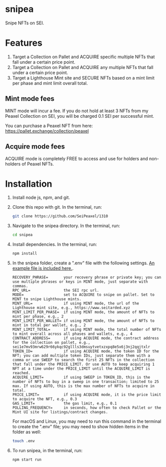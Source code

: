 # snipea
Snipe NFTs on SEI.

# Features
1. Target a Collection on Pallet and ACQUIRE specific multiple NFTs that fall under a certain price point.
2. Target a Collection on Pallet and ACQUIRE any multiple NFTs that fall under a certain price point.
3. Target a Lighthouse Mint site and SECURE NFTs based on a mint limit per phase and mint limit overall total.

## Mint mode fees
MINT mode will incur a fee. If you do not hold at least 3 NFTs from my Peaxel Collection on SEI, you will be charged 0.1 SEI per successful mint.

You can purchase a Peaxel NFT from here: https://pallet.exchange/collection/peaxel

## Acquire mode fees
ACQUIRE mode is completely FREE to access and use for holders and non-holders of Peaxel NFTs.

# Installation
1. Install node js, npm, and git.
2. Clone this repo with git. In the terminal, run:
   ```bash
   git clone https://github.com/SeiPeaxel/1310
   ```
3. Navigate to the snipea directory. In the terminal, run:
   ```bash
   cd snipea
   ```
4. Install dependencies. In the terminal, run:
   ```bash
   npm install
   ```
5. In the snipea folder, create a ".env" file with the following settings. [An example file is included here.](https://github.com/fudgebucket27/snipea/blob/main/.env.example). 
   ```text
   RECOVERY_PHRASE=       your recovery phrase or private key; you can use multiple phrases or keys in MINT mode, just separate with commas.
   RPC_URL=               the SEI rpc url.
   MODE=                  set to ACQUIRE to snipe on pallet. Set to MINT to snipe Lighthouse mints.
   MINT_URL=              if using MINT mode, the url of the Lighthouse mint site, e.g., https://www.seitarded.xyz 
   MINT_LIMIT_PER_PHASE=  if using MINT mode, the amount of NFTs to mint per phase, e.g., 2
   MINT_LIMIT_PER_WALLET= if using MINT mode, the amount of NFTs to mint in total per wallet, e.g., 2 
   MINT_LIMIT_TOTAL=      if using MINT mode, the total number of NFTs to mint overall across all phases and wallets, e.g., 4 
   CONTRACT_ADDRESS=      if using ACQUIRE mode, the contract address for the collection on pallet, e.g., sei1e7mv93mrw629r66ykqc92gllls3dmsuytvetxzxpq8e5x6j3nj2qqjtxlr
   TOKEN_ID=              if using ACQUIRE mode, the token ID for the NFT; you can add multiple token IDs, just separate them with a comma or use SWEEP to search the first 25 NFTs in the collection that fall under the PRICE_LIMIT. Or use AUTO to keep acquiring 1 NFT at a time under the PRICE_LIMIT until the ACQUIRE_LIMIT is reached. 
   ACQUIRE_LIMIT=         if using SWEEP in TOKEN_ID, this is the number of NFTs to buy in a sweep in one transaction; limited to 25 max. If using AUTO, this is the max number of NFTs to acquire in total.
   PRICE_LIMIT=           if using ACQUIRE mode, it is the price limit to acquire the NFT, e.g., 0.3
   GAS_LIMIT=             the gas limit, e.g., 0.1
   POLLING_FREQUENCY=     in seconds, how often to check Pallet or the Mint UI site for listings/contract changes.
   ```

   For macOS and Linux, you may need to run this command in the terminal to create the ".env" file; you may need to show hidden items in the folder as well:
   ```bash
   touch .env
   ```
   
7. To run snipea, in the terminal, run:
   ```bash
   npm start run
   ```
